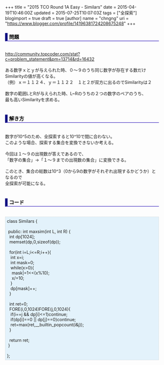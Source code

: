 +++
title = "2015 TCO Round 1A Easy - Similars"
date = 2015-04-19T10:46:00Z
updated = 2015-07-25T10:07:03Z
tags = ["全探索"]
blogimport = true
draft = true
[author]
	name = "chngng"
	uri = "https://www.blogger.com/profile/14196381724208675248"
+++

<div dir="ltr" style="text-align: left;" trbidi="on"><h3 style="border-bottom: 2px solid slateblue; border-left: 8px solid navy; color: black; padding: 0px 0px 1px 5px;">問題 </h3><br /><a href="http://community.topcoder.com/stat?c=problem_statement&amp;pm=13714&amp;rd=16432" target="_blank">http://community.topcoder.com/stat?c=problem_statement&amp;pm=13714&amp;rd=16432</a><br /><br />ある数字ｘとｙが与えられた時、０〜９のうち同じ数字が存在する数だけSimilarityの値が高くなる。<br />（例）ｘ＝１１２４、ｙ＝１１２２　１と２が双方に出るのでSimilarityは２<br /><br />数字の範囲LとRが与えられた時、L~Rのうちの２つの数字のペアのうち、<br />最も高いSimilarityを求める。<br /><br /><h3 style="border-bottom: 2px solid slateblue; border-left: 8px solid navy; color: black; padding: 0px 0px 1px 5px;">解き方 </h3><br />数字が10^5のため、全探索すると10^10で間に合わない。<br />このような場合、探索する集合を変換できないか考える。<br /><br />今回は１〜９の出現数が答えであるので、<br />「数字の集合」→「１〜９までの出現数の集合」に変換できる。<br /><br />このとき、集合の総数は10^3（0から9の数字がそれぞれ出現するかどうか）となるので<br />全探索が可能になる。<br /><br /><h3 style="border-bottom: 2px solid slateblue; border-left: 8px solid navy; color: black; padding: 0px 0px 1px 5px;">コード </h3><br /><div style="background-color: #e3f2fb; border: 1px dotted #CCCCCC; padding: 5px;">class Similars {<br /><br /><span class="Apple-tab-span" style="white-space: pre;"> </span>public: int maxsim(int L, int R) {<br /><span class="Apple-tab-span" style="white-space: pre;">  </span>int dp[1024];<br /><span class="Apple-tab-span" style="white-space: pre;">  </span>memset(dp,0,sizeof(dp));<br /><br /><span class="Apple-tab-span" style="white-space: pre;">  </span>for(int i=L;i&lt;=R;i++){<br /><span class="Apple-tab-span" style="white-space: pre;">   </span>int x=i;<br /><span class="Apple-tab-span" style="white-space: pre;">   </span>int mask=0;<br /><span class="Apple-tab-span" style="white-space: pre;">   </span>while(x&gt;0){<br /><span class="Apple-tab-span" style="white-space: pre;">    </span>mask|=1&lt;&lt;(x%10);<br /><span class="Apple-tab-span" style="white-space: pre;">    </span>x/=10;<br /><span class="Apple-tab-span" style="white-space: pre;">   </span>}<br /><span class="Apple-tab-span" style="white-space: pre;">   </span>dp[mask]++;<br /><span class="Apple-tab-span" style="white-space: pre;">  </span>}<br /><br /><span class="Apple-tab-span" style="white-space: pre;">  </span>int ret=0;<br /><span class="Apple-tab-span" style="white-space: pre;">  </span>FORE(i,0,1024)FORE(j,0,1024){<br /><span class="Apple-tab-span" style="white-space: pre;">   </span>if(i==j &amp;&amp; dp[i]&lt;=1)continue;<br /><span class="Apple-tab-span" style="white-space: pre;">   </span>if(dp[i]==0 || dp[j]==0)continue;<br /><span class="Apple-tab-span" style="white-space: pre;">   </span>ret=max(ret,__builtin_popcount(i&amp;j));<br /><span class="Apple-tab-span" style="white-space: pre;">  </span>}<br /><br /><span class="Apple-tab-span" style="white-space: pre;">  </span>return ret;<br /><span class="Apple-tab-span" style="white-space: pre;"> </span>}<br /><br />};</div></div>
